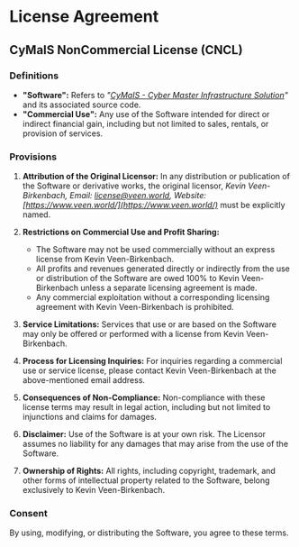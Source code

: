 # License Agreement 
## CyMaIS NonCommercial License (CNCL)

### Definitions
- **"Software":** Refers to *"[CyMaIS - Cyber Master Infrastructure Solution](https://cymais.cloud/)"* and its associated source code.
- **"Commercial Use":** Any use of the Software intended for direct or indirect financial gain, including but not limited to sales, rentals, or provision of services.

### Provisions

1. **Attribution of the Original Licensor:** In any distribution or publication of the Software or derivative works, the original licensor, *Kevin Veen-Birkenbach, Email: [license@veen.world](mailto:license@veen.world), Website: [https://www.veen.world/](https://www.veen.world/)* must be explicitly named.

2. **Restrictions on Commercial Use and Profit Sharing:**
   - The Software may not be used commercially without an express license from Kevin Veen-Birkenbach.
   - All profits and revenues generated directly or indirectly from the use or distribution of the Software are owed 100% to Kevin Veen-Birkenbach unless a separate licensing agreement is made.
   - Any commercial exploitation without a corresponding licensing agreement with Kevin Veen-Birkenbach is prohibited.

3. **Service Limitations:** Services that use or are based on the Software may only be offered or performed with a license from Kevin Veen-Birkenbach.

4. **Process for Licensing Inquiries:** For inquiries regarding a commercial use or service license, please contact Kevin Veen-Birkenbach at the above-mentioned email address.

5. **Consequences of Non-Compliance:** Non-compliance with these license terms may result in legal action, including but not limited to injunctions and claims for damages.

6. **Disclaimer:** Use of the Software is at your own risk. The Licensor assumes no liability for any damages that may arise from the use of the Software.

7. **Ownership of Rights:** All rights, including copyright, trademark, and other forms of intellectual property related to the Software, belong exclusively to Kevin Veen-Birkenbach.

### Consent
By using, modifying, or distributing the Software, you agree to these terms.